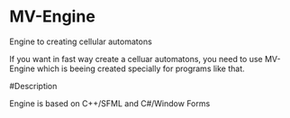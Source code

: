 # MV-Engine
Engine to creating cellular automatons

If you want in fast way create a celluar automatons, you need to use MV-Engine which is beeing created specially for programs like that.

#Description

Engine is based on C++/SFML and C#/Window Forms
